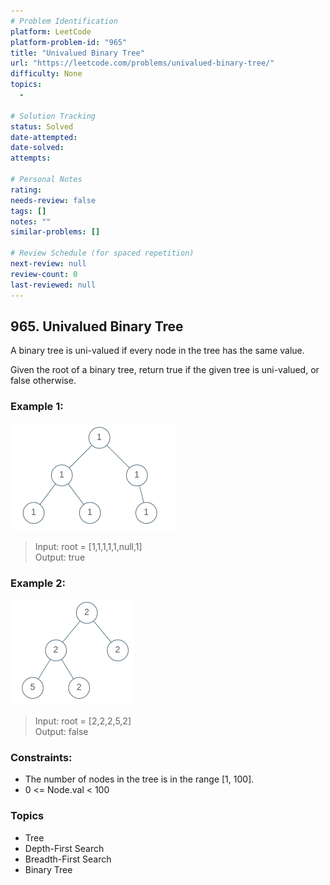 ```yaml
---
# Problem Identification
platform: LeetCode
platform-problem-id: "965"
title: "Univalued Binary Tree"
url: "https://leetcode.com/problems/univalued-binary-tree/"
difficulty: None
topics:
  -

# Solution Tracking
status: Solved
date-attempted:
date-solved:
attempts:

# Personal Notes
rating:
needs-review: false
tags: []
notes: ""
similar-problems: []

# Review Schedule (for spaced repetition)
next-review: null
review-count: 0
last-reviewed: null
---
```


## 965. Univalued Binary Tree
A binary tree is uni-valued if every node in the tree has the same value.

Given the root of a binary tree, return true if the given tree is uni-valued, or false otherwise.

### Example 1:

![](./unival_bst_1.png)
> Input: root = [1,1,1,1,1,null,1]<br/>
> Output: true

### Example 2:

![](./unival_bst_2.png)
> Input: root = [2,2,2,5,2]<br/>
> Output: false
 
### Constraints:

- The number of nodes in the tree is in the range [1, 100].
- 0 <= Node.val < 100

### Topics

- Tree
- Depth-First Search
- Breadth-First Search
- Binary Tree